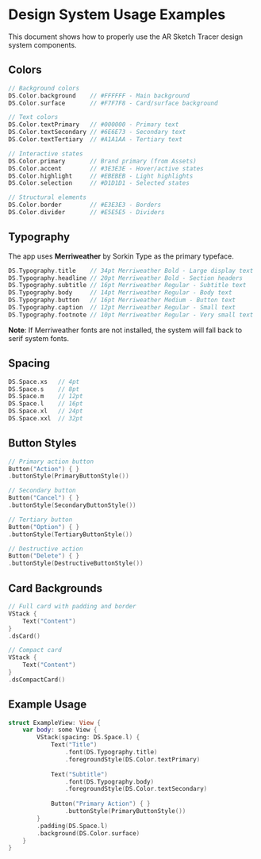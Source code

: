 # Design System Usage Examples

This document shows how to properly use the AR Sketch Tracer design system components.

## Colors

```swift
// Background colors
DS.Color.background    // #FFFFFF - Main background
DS.Color.surface       // #F7F7F8 - Card/surface background

// Text colors
DS.Color.textPrimary   // #000000 - Primary text
DS.Color.textSecondary // #6E6E73 - Secondary text
DS.Color.textTertiary  // #A1A1AA - Tertiary text

// Interactive states
DS.Color.primary       // Brand primary (from Assets)
DS.Color.accent        // #3E3E3E - Hover/active states
DS.Color.highlight     // #EBEBEB - Light highlights
DS.Color.selection     // #D1D1D1 - Selected states

// Structural elements
DS.Color.border        // #E3E3E3 - Borders
DS.Color.divider       // #E5E5E5 - Dividers
```

## Typography

The app uses **Merriweather** by Sorkin Type as the primary typeface.

```swift
DS.Typography.title    // 34pt Merriweather Bold - Large display text
DS.Typography.headline // 20pt Merriweather Bold - Section headers  
DS.Typography.subtitle // 16pt Merriweather Regular - Subtitle text
DS.Typography.body     // 14pt Merriweather Regular - Body text
DS.Typography.button   // 16pt Merriweather Medium - Button text
DS.Typography.caption  // 12pt Merriweather Regular - Small text
DS.Typography.footnote // 10pt Merriweather Regular - Very small text
```

**Note**: If Merriweather fonts are not installed, the system will fall back to serif system fonts.

## Spacing

```swift
DS.Space.xs   // 4pt
DS.Space.s    // 8pt
DS.Space.m    // 12pt
DS.Space.l    // 16pt
DS.Space.xl   // 24pt
DS.Space.xxl  // 32pt
```

## Button Styles

```swift
// Primary action button
Button("Action") { }
.buttonStyle(PrimaryButtonStyle())

// Secondary button
Button("Cancel") { }
.buttonStyle(SecondaryButtonStyle())

// Tertiary button
Button("Option") { }
.buttonStyle(TertiaryButtonStyle())

// Destructive action
Button("Delete") { }
.buttonStyle(DestructiveButtonStyle())
```

## Card Backgrounds

```swift
// Full card with padding and border
VStack {
    Text("Content")
}
.dsCard()

// Compact card
VStack {
    Text("Content")
}
.dsCompactCard()
```

## Example Usage

```swift
struct ExampleView: View {
    var body: some View {
        VStack(spacing: DS.Space.l) {
            Text("Title")
                .font(DS.Typography.title)
                .foregroundStyle(DS.Color.textPrimary)
            
            Text("Subtitle")
                .font(DS.Typography.body)
                .foregroundStyle(DS.Color.textSecondary)
            
            Button("Primary Action") { }
                .buttonStyle(PrimaryButtonStyle())
        }
        .padding(DS.Space.l)
        .background(DS.Color.surface)
    }
}
```
